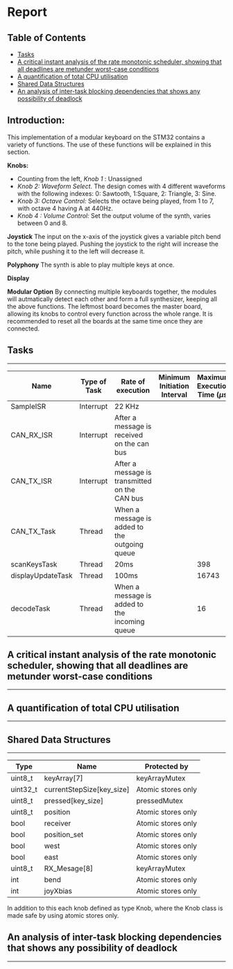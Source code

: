 # Report

## Table of Contents <!-- omit from toc -->
- [Tasks](#tasks)
- [A critical instant analysis of the rate monotonic scheduler, showing that all deadlines are metunder worst-case conditions](#a-critical-instant-analysis-of-the-rate-monotonic-scheduler-showing-that-all-deadlines-are-metunder-worst-case-conditions)
- [A quantification of total CPU utilisation](#a-quantification-of-total-cpu-utilisation)
- [Shared Data Structures](#shared-data-structures)
- [An analysis of inter-task blocking dependencies that shows any possibility of deadlock](#an-analysis-of-inter-task-blocking-dependencies-that-shows-any-possibility-of-deadlock)

## Introduction:
This implementation of a modular keyboard on the STM32 contains a variety of functions. The use of these functions will be explained in this section.

**Knobs:**
- Counting from the left, *Knob 1* : Unassigned
- *Knob 2: Waveform Select*. The design comes with 4 different waveforms with the following indexes: 0: Sawtooth, 1:Square, 2: Triangle, 3: Sine.
- *Knob 3: Octave Control:* Selects the octave being played, from 1 to 7, with octave 4  having A at 440Hz.
- *Knob 4 : Volume Control:* Set the output volume of the synth, varies between 0 and 8.

**Joystick**
The input on the x-axis of the joystick gives a variable pitch bend to the tone being played. Pushing the joystick to the right will increase the pitch, while pushing it to the left will decrease it.

**Polyphony**
The synth is able to play multiple keys at once.

**Display**

**Modular Option**
By connecting multiple keyboards together, the modules will autmatically detect each other and form a full synthesizer, keeping all the above functions. The leftmost board becomes the master board, allowing its knobs to control every function across the whole range. It is recommended to reset all the boards at the same time once they are connected.




## Tasks
___

| Name              | Type of Task | Rate of execution                             | Minimum Initiation Interval  | Maximum Execution Time ($\mu$s) |
|-------------------|--------------|-----------------------------------------------|------------------------------|-----------------------------|
| SampleISR         | Interrupt    | 22 KHz                                        |                              |                             |
| CAN_RX_ISR        | Interrupt    | After a message is received on the can bus    |                              |                             |
| CAN_TX_ISR        | Interrupt    | After a message is transmitted on the CAN bus |                              |                             |
| CAN_TX_Task       | Thread       | When a message is added to the outgoing queue |                              |                             |
| scanKeysTask      | Thread       | 20ms                                          |                              | 398                         |
| displayUpdateTask | Thread       | 100ms                                         |                              | 16743                       |
| decodeTask        | Thread       | When a message is added to the incoming queue |                              | 16                          |


## A critical instant analysis of the rate monotonic scheduler, showing that all deadlines are metunder worst-case conditions
___

## A quantification of total CPU utilisation
___


## Shared Data Structures
___

| Type     | Name                      | Protected by       |
|----------|---------------------------|--------------------|
| uint8_t  | keyArray[7]               | keyArrayMutex      |
| uint32_t | currentStepSize[key_size] | Atomic stores only |
| uint8_t  | pressed[key_size]         | pressedMutex       |
| uint8_t  | position                  | Atomic stores only |
| bool     | receiver                  | Atomic stores only |
| bool     | position_set              | Atomic stores only |
| bool     | west                      | Atomic stores only |
| bool     | east                      | Atomic stores only |
| uint8_t  | RX_Mesage[8]              | keyArrayMutex      |
| int      | bend                      | Atomic stores only |
| int      | joyXbias                  | Atomic stores only |

In addition to this each knob defined as type Knob, where the Knob class is made safe by using atomic stores only.

## An analysis of inter-task blocking dependencies that shows any possibility of deadlock
___

